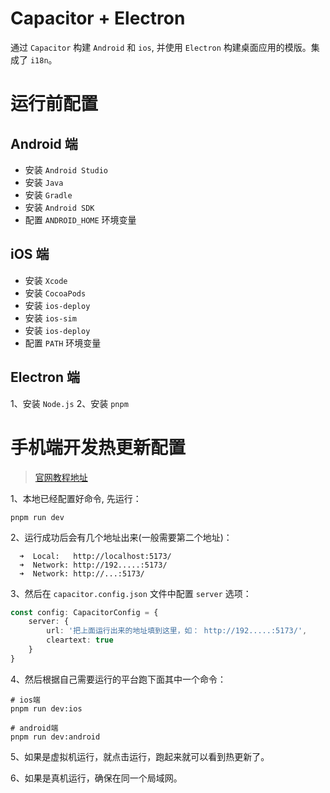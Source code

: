 # Capacitor + Electron

通过 `Capacitor` 构建 `Android` 和 `ios`, 并使用 `Electron` 构建桌面应用的模版。集成了 `i18n`。

# 运行前配置

## Android 端

-   安装 `Android Studio`
-   安装 `Java`
-   安装 `Gradle`
-   安装 `Android SDK`
-   配置 `ANDROID_HOME` 环境变量

## iOS 端

-   安装 `Xcode`
-   安装 `CocoaPods`
-   安装 `ios-deploy`
-   安装 `ios-sim`
-   安装 `ios-deploy`
-   配置 `PATH` 环境变量

## Electron 端

1、安装 `Node.js`
2、安装 `pnpm`

# 手机端开发热更新配置

> [官网教程地址](https://capacitorjs.com/docs/guides/live-reload)

1、本地已经配置好命令, 先运行：

```shell
pnpm run dev
```

2、运行成功后会有几个地址出来(一般需要第二个地址)：

```shell
  ➜  Local:   http://localhost:5173/
  ➜  Network: http://192.....:5173/
  ➜  Network: http://...:5173/
```

3、然后在 `capacitor.config.json` 文件中配置 `server` 选项：

```ts
const config: CapacitorConfig = {
	server: {
		url: '把上面运行出来的地址填到这里，如： http://192.....:5173/',
		cleartext: true
	}
}
```

4、然后根据自己需要运行的平台跑下面其中一个命令：

```shell
# ios端
pnpm run dev:ios

# android端
pnpm run dev:android
```

5、如果是虚拟机运行，就点击运行，跑起来就可以看到热更新了。

6、如果是真机运行，确保在同一个局域网。

